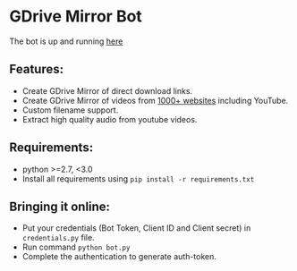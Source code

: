# GDrive Mirror Bot
The bot is up and running [here](https://t.me/gdrivemirror_bot)

## Features:
- Create GDrive Mirror of direct download links.
- Create GDrive Mirror of videos from [1000+ websites](http://rg3.github.io/youtube-dl/supportedsites.html) including YouTube.
- Custom filename support.
- Extract high quality audio from youtube videos.

## Requirements:
- python >=2.7, <3.0
- Install all requirements using `pip install -r requirements.txt`

## Bringing it online:
- Put your credentials (Bot Token, Client ID and Client secret) in `credentials.py` file.
- Run command `python bot.py`
- Complete the authentication to generate auth-token.


